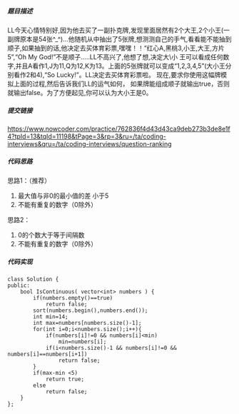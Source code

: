 ##### 题目描述
LL今天心情特别好,因为他去买了一副扑克牌,发现里面居然有2个大王,2个小王(一副牌原本是54张^_^)...他随机从中抽出了5张牌,想测测自己的手气,看看能不能抽到顺子,如果抽到的话,他决定去买体育彩票,嘿嘿！！“红心A,黑桃3,小王,大王,方片5”,“Oh My God!”不是顺子.....LL不高兴了,他想了想,决定大\小 王可以看成任何数字,并且A看作1,J为11,Q为12,K为13。上面的5张牌就可以变成“1,2,3,4,5”(大小王分别看作2和4),“So Lucky!”。LL决定去买体育彩票啦。 现在,要求你使用这幅牌模拟上面的过程,然后告诉我们LL的运气如何， 如果牌能组成顺子就输出true，否则就输出false。为了方便起见,你可以认为大小王是0。


##### 提交链接
https://www.nowcoder.com/practice/762836f4d43d43ca9deb273b3de8e1f4?tpId=13&tqId=11198&tPage=3&rp=3&ru=/ta/coding-interviews&qru=/ta/coding-interviews/question-ranking



##### 代码思路

思路1：（推荐）
1. 最大值与非0的最小值的差 小于5
2. 不能有重复的数字（0除外）

思路2：
1. 0的个数大于等于间隔数
2. 不能有重复的数字（0除外）


##### 代码实现

```
class Solution {
public:
    bool IsContinuous( vector<int> numbers ) {
        if(numbers.empty()==true)
            return false;
        sort(numbers.begin(),numbers.end());
        int min=14;
        int max=numbers[numbers.size()-1];
        for(int i=0;i<numbers.size();i++){
            if(numbers[i]!=0 && numbers[i]<min)
                min=numbers[i];
            if(i<numbers.size()-1 && numbers[i]!=0 && numbers[i]==numbers[i+1])
                return false;
        }
        if(max-min <5)
            return true;
        else 
            return false;
    }
};


```
